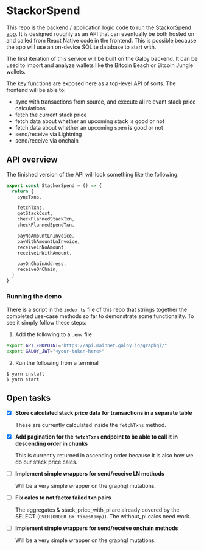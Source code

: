 # StackorSpend

This repo is the backend / application logic code to run the [StackorSpend app](https://stackorspend.com). It is designed roughly as an API that can eventually be both hosted on and called from React Native code in the frontend. This is possible because the app will use an on-device SQLite database to start with.

The first iteration of this service will be built on the Galoy backend. It can be used to import and analyze wallets like the Bitcoin Beach or Bitcoin Jungle wallets.

The key functions are exposed here as a top-level API of sorts. The frontend will be able to:

- sync with transactions from source, and execute all relevant stack price calculations
- fetch the current stack price
- fetch data about whether an upcoming stack is good or not
- fetch data about whether an upcoming spen is good or not
- send/receive via Lightning
- send/receive via onchain

## API overview

The finished version of the API will look something like the following.

```ts
export const StackorSpend = () => {
  return {
    syncTxns,

    fetchTxns,
    getStackCost,
    checkPlannedStackTxn,
    checkPlannedSpendTxn,

    payNoAmountLnInvoice,
    payWithAmountLnInvoice,
    receiveLnNoAmount,
    receiveLnWithAmount,

    payOnChainAddress,
    receiveOnChain,
  }
}
```

### Running the demo

There is a script in the `index.ts` file of this repo that strings together the completed use-case methods so far to demonstrate some functionality. To see it simply follow these steps:

1. Add the following to a `.env` file

```bash
export API_ENDPOINT="https://api.mainnet.galoy.io/graphql/"
export GALOY_JWT="<your-token-here>"
```

2. Run the following from a terminal

```
$ yarn install
$ yarn start
```

## Open tasks

- [x] **Store calculated stack price data for transactions in a separate table**

  These are currently calculated inside the `fetchTxns` method.

- [x] **Add pagination for the `fetchTxns` endpoint to be able to call it in descending order in chunks**

  This is currently returned in ascending order because it is also how we do our stack price calcs.

- [ ] **Implement simple wrappers for send/receive LN methods**

  Will be a very simple wrapper on the graphql mutations.

- [ ] **Fix calcs to not factor failed txn pairs**

  The aggregates & stack_price_with_pl are already covered by the SELECT (`OVER(ORDER BY timestamp)`). The without_pl calcs need work.

- [ ] **Implement simple wrappers for send/receive onchain methods**

  Will be a very simple wrapper on the graphql mutations.
